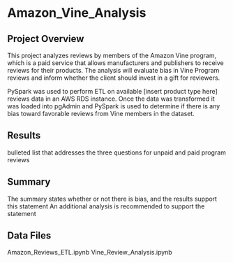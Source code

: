 # Amazon_Vine_Analysis

## Project Overview
This project analyzes reviews by members of the Amazon Vine program, which is a paid service that allows manufacturers and publishers to receive reviews for their products.  The analysis will evaluate bias in Vine Program reviews and inform whether the client should invest in a gift for reviewers.

PySpark was used to perform ETL on available [insert product type here] reviews data in an AWS RDS instance. Once the data was transformed it was loaded into pgAdmin and PySpark is used to determine if there is any bias toward favorable reviews from Vine members in the dataset.

## Results
bulleted list that addresses the three questions for unpaid and paid program reviews

## Summary
The summary states whether or not there is bias, and the results support this statement
An additional analysis is recommended to support the statement

## Data Files
Amazon_Reviews_ETL.ipynb
Vine_Review_Analysis.ipynb